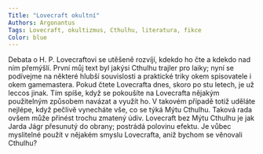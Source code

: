 ```yaml
---
Title: "Lovecraft okultní"
Authors: Argonantus
Tags: Lovecraft, okultizmus, Cthulhu, literatura, fikce
Color: blue
---
```

Debata o H. P. Lovecraftovi se utěšeně rozvíjí,
kdekdo ho čte a kdekdo nad ním přemýšlí. První
můj text byl jakýsi Cthulhu trajler pro laiky;
nyní se podívejme na některé hlubší souvislosti
a praktické triky okem spisovatele i okem gamemastera.
Pokud čtete Lovecrafta dnes, skoro
po stu letech, je už leccos jinak. Tím spíše,
když se pokoušíte na Lovecrafta nějakým použitelným
způsobem navázat a využít ho. V takovém
případě totiž uděláte nejlépe, když pečlivě
vynecháte vše, co se týká Mýtu Cthulhu.
Taková rada ovšem může přinést trochu zmatený
údiv. Lovecraft bez Mýtu Cthulhu je jak
Jarda Jágr přesunutý do obrany; postrádá polovinu
efektu. Je vůbec myslitelné použít v nějakém
smyslu Lovecrafta, aniž bychom se věnovali
Cthulhu?
